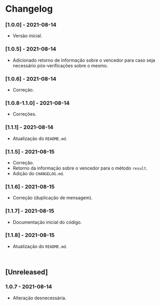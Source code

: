 # Changelog

### [1.0.0] - 2021-08-14 
- Versão inicial.

### [1.0.5] - 2021-08-14 
- Adicionado retorno de informação sobre o vencedor para caso seja necessário pós-verificações sobre o mesmo.

### [1.0.6] - 2021-08-14
- Correção.

### [1.0.8-1.1.0] - 2021-08-14
- Correções.

### [1.1.1] - 2021-08-14 
- Atualização do `README.md`.

### [1.1.5] - 2021-08-15
- Correção.
- Retorno da informação sobre o vencedor para o método `result`.
- Adição do `CHANGELOG.md`.

### [1.1.6] - 2021-08-15
- Correção (duplicação de mensagem).

### [1.1.7] - 2021-08-15
- Documentação inicial do código.

### [1.1.8] - 2021-08-15
- Atualização do `README.md`.

<br />

## [Unreleased]
### 1.0.7 - 2021-08-14 
- Alteração desnecessária.
